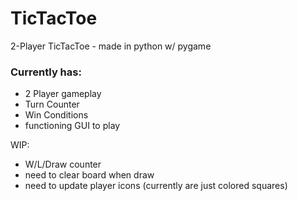 # TicTacToe
2-Player TicTacToe - made in python w/ pygame

### Currently has:
  - 2 Player gameplay
  - Turn Counter
  - Win Conditions
  - functioning GUI to play


WIP:
  - W/L/Draw counter
  - need to clear board when draw
  - need to update player icons (currently are just colored squares)
